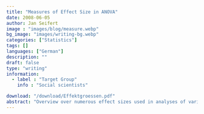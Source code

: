 ```yaml
---
title: "Measures of Effect Size in ANOVA"
date: 2008-06-05
author: Jan Seifert
image : "images/blog/measure.webp"
bg_image: "images/writing-bg.webp"
categories: ["Statistics"]
tags: []
languages: ["German"]
description: ""
draft: false
type: "writing"
information:
  - label : "Target Group"
    info : "Social scientists"

download: "/download/Effektgroessen.pdf"
abstract: "Overview over numerous effect sizes used in analyses of variance and their use. They can be of great value once you know how to interpret them but the whole topic is rather intransparent. Various authors prefer different effect sizes, there is no agreement and arguments seem biased (at least to me). The mathematics behind them does not make it easier to understand."
---
```

